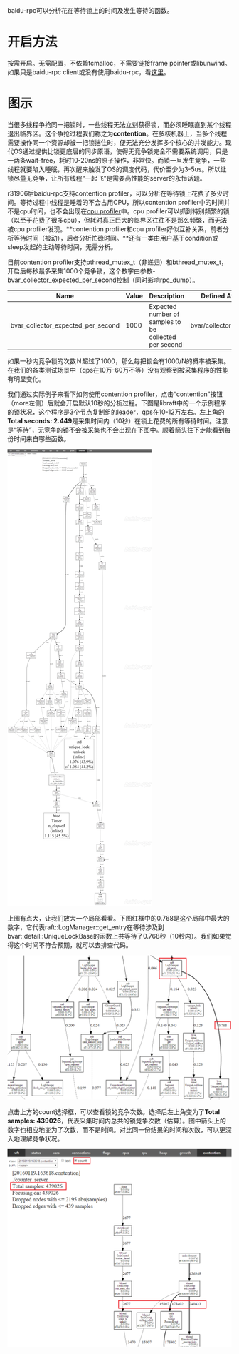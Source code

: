 baidu-rpc可以分析花在等待锁上的时间及发生等待的函数。

# 开启方法

按需开启。无需配置，不依赖tcmalloc，不需要链接frame pointer或libunwind。如果只是baidu-rpc client或没有使用baidu-rpc，看[这里](dummy_server.md)。 

# 图示

当很多线程争抢同一把锁时，一些线程无法立刻获得锁，而必须睡眠直到某个线程退出临界区。这个争抢过程我们称之为**contention**。在多核机器上，当多个线程需要操作同一个资源却被一把锁挡住时，便无法充分发挥多个核心的并发能力。现代OS通过提供比锁更底层的同步原语，使得无竞争锁完全不需要系统调用，只是一两条wait-free，耗时10-20ns的原子操作，非常快。而锁一旦发生竞争，一些线程就要陷入睡眠，再次醒来触发了OS的调度代码，代价至少为3-5us。所以让锁尽量无竞争，让所有线程“一起飞”是需要高性能的server的永恒话题。

r31906后baidu-rpc支持contention profiler，可以分析在等待锁上花费了多少时间。等待过程中线程是睡着的不会占用CPU，所以contention profiler中的时间并不是cpu时间，也不会出现在[cpu profiler](cpu_profiler.md)中。cpu profiler可以抓到特别频繁的锁（以至于花费了很多cpu），但耗时真正巨大的临界区往往不是那么频繁，而无法被cpu profiler发现。**contention profiler和cpu profiler好似互补关系，前者分析等待时间（被动），后者分析忙碌时间。**还有一类由用户基于condition或sleep发起的主动等待时间，无需分析。

目前contention profiler支持pthread_mutex_t（非递归）和bthread_mutex_t，开启后每秒最多采集1000个竞争锁，这个数字由参数-bvar_collector_expected_per_second控制（同时影响rpc_dump）。

| Name                               | Value | Description                              | Defined At         |
| ---------------------------------- | ----- | ---------------------------------------- | ------------------ |
| bvar_collector_expected_per_second | 1000  | Expected number of samples to be collected per second | bvar/collector.cpp |

如果一秒内竞争锁的次数Ｎ超过了1000，那么每把锁会有1000/N的概率被采集。在我们的各类测试场景中（qps在10万-60万不等）没有观察到被采集程序的性能有明显变化。

我们通过实际例子来看下如何使用contention profiler，点击“contention”按钮（more左侧）后就会开启默认10秒的分析过程。下图是libraft中的一个示例程序的锁状况，这个程序是3个节点复制组的leader，qps在10-12万左右。左上角的**Total seconds: 2.449**是采集时间内（10秒）在锁上花费的所有等待时间。注意是“等待”，无竞争的锁不会被采集也不会出现在下图中。顺着箭头往下走能看到每份时间来自哪些函数。

![img](../images/raft_contention_1.png)

 上图有点大，让我们放大一个局部看看。下图红框中的0.768是这个局部中最大的数字，它代表raft::LogManager::get_entry在等待涉及到bvar::detail::UniqueLockBase的函数上共等待了0.768秒（10秒内）。我们如果觉得这个时间不符合预期，就可以去排查代码。

![img](../images/raft_contention_2.png)

点击上方的count选择框，可以查看锁的竞争次数。选择后左上角变为了**Total samples: 439026**，代表采集时间内总共的锁竞争次数（估算）。图中箭头上的数字也相应地变为了次数，而不是时间。对比同一份结果的时间和次数，可以更深入地理解竞争状况。

![img](../images/raft_contention_3.png)
